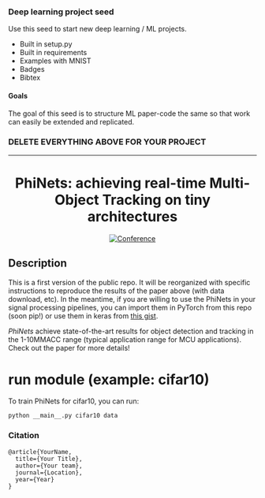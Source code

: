 ### Deep learning project seed
Use this seed to start new deep learning / ML projects.

- Built in setup.py
- Built in requirements
- Examples with MNIST
- Badges
- Bibtex

#### Goals  
The goal of this seed is to structure ML paper-code the same so that work can easily be extended and replicated.   

### DELETE EVERYTHING ABOVE FOR YOUR PROJECT  
 
---

<div align="center">    
 
# PhiNets: achieving real-time Multi-Object Tracking on tiny architectures

[![Conference](http://img.shields.io/badge/AnyConference-year-4b44ce.svg)](https://dl.acm.org/pb-assets/static_journal_pages/tecs/pdf/CFP_AIatEDGE_TECS-1622578812223.pdf)

<!--  
Conference   
-->   
</div>
 
## Description   
This is a first version of the public repo. It will be reorganized with specific instructions to reproduce the results of the paper above (with data download, etc). In the meantime, if you are willing to use the PhiNets in your signal processing pipelines, you can import them in PyTorch from this repo (soon pip!) or use them in keras from [this gist](https://raw.githubusercontent.com/fpaissan/phinet-mot/v1/model/phi_net_source.py?token=ALGQWYRLJ5ERJPJQJPEL2NLBAKUP6).

_PhiNets_ achieve state-of-the-art results for object detection and tracking in the 1-10MMACC range (typical application range for MCU applications). Check out the paper for more details!

# run module (example: cifar10)   
To train PhiNets for cifar10, you can run:

```
python __main__.py cifar10 data
```

### Citation   
```
@article{YourName,
  title={Your Title},
  author={Your team},
  journal={Location},
  year={Year}
}
```
